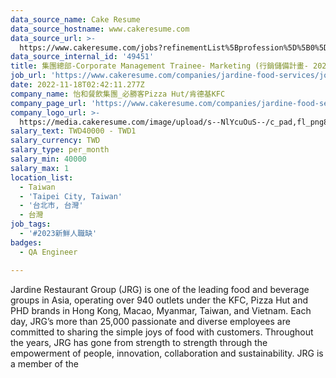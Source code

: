 ```yaml
---
data_source_name: Cake Resume
data_source_hostname: www.cakeresume.com
data_source_url: >-
  https://www.cakeresume.com/jobs?refinementList%5Bprofession%5D%5B0%5D=engineering_qa-engineer&refinementList%5Bsalary_type%5D=per_month&refinementList%5Bsalary_currency%5D=TWD&range%5Bsalary_range%5D%5Bmax%5D=600000
data_source_internal_id: '49451'
title: 集團總部-Corporate Management Trainee- Marketing (行銷儲備計畫- 2023/08到職)
job_url: 'https://www.cakeresume.com/companies/jardine-food-services/jobs/077c58'
date: 2022-11-18T02:42:11.277Z
company_name: 怡和餐飲集團_必勝客Pizza Hut/肯德基KFC
company_page_url: 'https://www.cakeresume.com/companies/jardine-food-services'
company_logo_url: >-
  https://media.cakeresume.com/image/upload/s--NlYcuOuS--/c_pad,fl_png8,h_200,w_200/v1667209536/obmanj2nfmy0mzgmam4f.png
salary_text: TWD40000 - TWD1
salary_currency: TWD
salary_type: per_month
salary_min: 40000
salary_max: 1
location_list:
  - Taiwan
  - 'Taipei City, Taiwan'
  - '台北市, 台灣'
  - 台灣
job_tags:
  - '#2023新鮮人職缺'
badges:
  - QA Engineer

---
```


Jardine Restaurant Group (JRG) is one of the leading food and beverage groups in Asia, operating over 940 outlets under the KFC, Pizza Hut and PHD brands in Hong Kong, Macao, Myanmar, Taiwan, and Vietnam. Each day, JRG’s more than 25,000 passionate and diverse employees are committed to sharing the simple joys of food with customers. Throughout the years, JRG has gone from strength to strength through the empowerment of people, innovation, collaboration and sustainability. JRG is a member of the